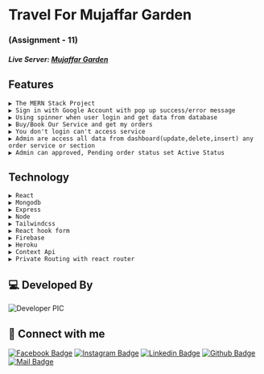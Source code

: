 # Travel For Mujaffar Garden
### (Assignment - 11)

##### Live Server: [Mujaffar Garden](https://muzaffar-garden.web.app/dashboard)


## Features

    ▶ The MERN Stack Project
    ▶ Sign in with Google Account with pop up success/error message
    ▶ Using spinner when user login and get data from database
    ▶ Buy/Book Our Service and get my orders 
    ▶ You don't login can't access service
    ▶ Admin are access all data from dashboard(update,delete,insert) any order service or section
    ▶ Admin can approved, Pending order status set Active Status

    
## Technology

    ▶ React
    ▶ Mongodb
    ▶ Express
    ▶ Node 
    ▶ Tailwindcss
    ▶ React hook form
    ▶ Firebase
    ▶ Heroku
    ▶ Context Api
    ▶ Private Routing with react router




## 💻 Developed By

![Developer PIC](https://avatars.githubusercontent.com/u/68888519?s=96&v=4)

## 🚀 Connect with me

[![Facebook Badge](https://img.shields.io/badge/Facebook-1877F2?style=for-the-badge&logo=facebook&logoColor=white)](https://facebook.com/iazadur)
[![Instagram Badge](https://img.shields.io/badge/Instagram-E4405F?style=for-the-badge&logo=instagram&logoColor=white)](https://www.instagram.com/iazadur/)
[![Linkedin Badge](https://img.shields.io/badge/LinkedIn-0077B5?style=for-the-badge&logo=linkedin&logoColor=white)](https://www.linkedin.com/in/iamazadur/)
[![Github Badge](https://img.shields.io/badge/GitHub-100000?style=for-the-badge&logo=github&logoColor=white)](https://github.com/iazadur)
[![Mail Badge](https://img.shields.io/badge/Gmail-D14836?style=for-the-badge&logo=gmail&logoColor=white)](mailto:iamazadur@gmail.com)
